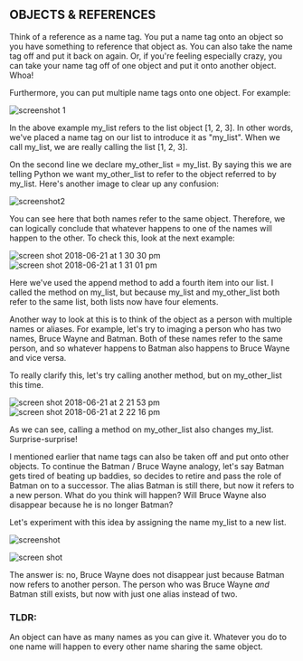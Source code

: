 OBJECTS & REFERENCES
--------------------

Think of a reference as a name tag. You put a name tag onto an object so you have something to reference that object as. You can also take the name tag off and put it back on again. Or, if you're feeling especially crazy, you can take your name tag off of one object and put it onto another object. Whoa!

Furthermore, you can put multiple name tags onto one object. For example:

![screenshot 1](https://user-images.githubusercontent.com/39095798/41703520-e0f8e594-7533-11e8-8280-b2be36d8c220.png)

In the above example my_list refers to the list object [1, 2, 3]. In other words, we've placed a name tag on our list to introduce it as "my_list". When we call my_list, we are really calling the list [1, 2, 3].

On the second line we declare my_other_list = my_list. By saying this we are telling Python we want my_other_list to refer to the object referred to by my_list. Here's another image to clear up any confusion:

![screenshot2](https://user-images.githubusercontent.com/39095798/41706284-b5893df2-753b-11e8-895e-3f227f80ec4c.PNG)

You can see here that both names refer to the same object. Therefore, we can logically conclude that whatever happens to one of the names will happen to the other. To check this, look at the next example:

![screen shot 2018-06-21 at 1 30 30 pm](https://user-images.githubusercontent.com/39095798/41718594-b03c6294-755d-11e8-97af-b3315555be09.png) 
![screen shot 2018-06-21 at 1 31 01 pm](https://user-images.githubusercontent.com/39095798/41718638-ccab6d44-755d-11e8-816f-f33a4ebe16ea.png)

Here we've used the append method to add a fourth item into our list. I called the method on my_list, but because my_list and my_other_list both refer to the same list, both lists now have four elements. 

Another way to look at this is to think of the object as a person with multiple names or aliases. For example, let's try to imaging a person who has two names, Bruce Wayne and Batman. Both of these names refer to the same person, and so whatever happens to Batman also happens to Bruce Wayne and vice versa. 

To really clarify this, let's try calling another method, but on my_other_list this time.

![screen shot 2018-06-21 at 2 21 53 pm](https://user-images.githubusercontent.com/39095798/41718853-86f828d6-755e-11e8-8cfb-418b65f94a01.png) 
![screen shot 2018-06-21 at 2 22 16 pm](https://user-images.githubusercontent.com/39095798/41718873-95e5643a-755e-11e8-943a-0bf2838289cd.png)

As we can see, calling a method on my_other_list also changes my_list. Surprise-surprise!

I mentioned earlier that name tags can also be taken off and put onto other objects. To continue the Batman / Bruce Wayne analogy, let's say Batman gets tired of beating up baddies, so decides to retire and pass the role of Batman on to a successor. The alias Batman is still there, but now it refers to a new person. What do you think will happen? Will Bruce Wayne also disappear because he is no longer Batman?

Let's experiment with this idea by assigning the name my_list to a new list.

![screenshot](https://user-images.githubusercontent.com/39095798/41725080-474a2002-756f-11e8-9aa6-98e0284d2d79.PNG) 

![screen shot](https://user-images.githubusercontent.com/39095798/41725104-53cbf7a6-756f-11e8-9aaa-2ba41528ca8a.PNG)

The answer is: no, Bruce Wayne does not disappear just because Batman now refers to another person. The person who was Bruce Wayne <i>and</i> Batman still exists, but now with just one alias instead of two. 


### TLDR:

An object can have as many names as you can give it. Whatever you do to one name will happen to every other name sharing the same object. 
